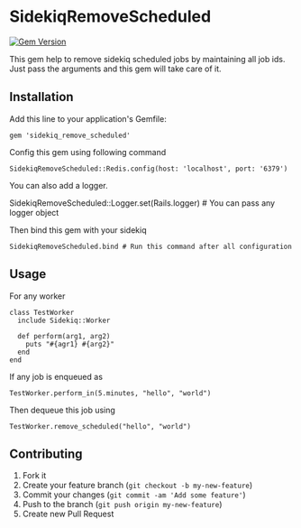 # SidekiqRemoveScheduled

[![Gem Version](https://badge.fury.io/rb/sidekiq_remove_scheduled.svg)](https://badge.fury.io/rb/sidekiq_remove_scheduled)

This gem help to remove sidekiq scheduled jobs by maintaining all job ids. Just pass the arguments and this gem will take care of it.


## Installation

Add this line to your application's Gemfile:

    gem 'sidekiq_remove_scheduled'

Config this gem using following command

    SidekiqRemoveScheduled::Redis.config(host: 'localhost', port: '6379')

You can also add a logger.

  SidekiqRemoveScheduled::Logger.set(Rails.logger) # You can pass any logger object

Then bind this gem with your sidekiq

    SidekiqRemoveScheduled.bind # Run this command after all configuration


## Usage

For any worker

    class TestWorker
      include Sidekiq::Worker

      def perform(arg1, arg2)
        puts "#{agr1} #{arg2}"
      end
    end

If any job is enqueued as

    TestWorker.perform_in(5.minutes, "hello", "world")

Then dequeue this job using

    TestWorker.remove_scheduled("hello", "world")


## Contributing

1. Fork it
2. Create your feature branch (`git checkout -b my-new-feature`)
3. Commit your changes (`git commit -am 'Add some feature'`)
4. Push to the branch (`git push origin my-new-feature`)
5. Create new Pull Request
